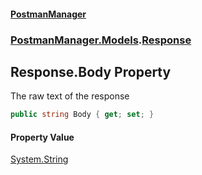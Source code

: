 #### [PostmanManager](PostmanManager.md 'PostmanManager')
### [PostmanManager.Models](PostmanManager.md#PostmanManager.Models 'PostmanManager.Models').[Response](PostmanManager.md#PostmanManager.Models.Response 'PostmanManager.Models.Response')

## Response.Body Property

The raw text of the response

```csharp
public string Body { get; set; }
```

#### Property Value
[System.String](https://docs.microsoft.com/en-us/dotnet/api/System.String 'System.String')